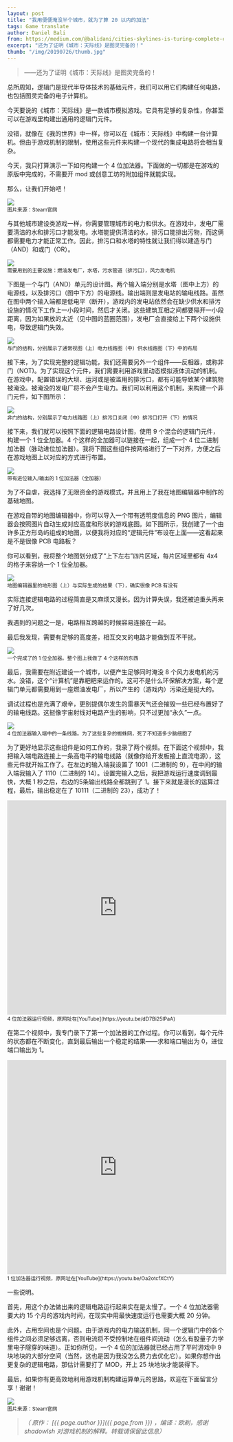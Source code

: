 ```yaml
---
layout: post
title: "我用便便淹没半个城市，就为了算 20 以内的加法"
tags: Game translate  
author: Daniel Bali
from: https://medium.com/@balidani/cities-skylines-is-turing-complete-e5ccf75d1c3a
excerpt: "还为了证明《城市：天际线》是图灵完备的！"
thumb: "/img/20190726/thumb.jpg"
---
```


> ——还为了证明《城市：天际线》是图灵完备的！

总所周知，逻辑门是现代半导体技术的基础元件，我们可以用它们构建任何电路，也包括图灵完备的电子计算机。

今天要说的《城市：天际线》是一款城市模拟游戏。它具有足够的复杂性，你甚至可以在游戏里构建出通用的逻辑门元件。

没错，就像在《我的世界》中一样，你可以在《城市：天际线》中构建一台计算机。但由于游戏机制的限制，使用这些元件来构建一个现代的集成电路将会相当复杂。

今天，我只打算演示一下如何构建一个 4 位加法器。下面做的一切都是在游戏的原版中完成的，不需要开 mod 或创意工坊的附加组件就能实现。

那么，让我们开始吧！

<img src="/img/20190726/000.jpg"><br><small>
图片来源：Steam官网</small>

与其他城市建设类游戏一样，你需要管理城市的电力和供水。在游戏中，发电厂需要清洁的水和排污口才能发电。水塔能提供清洁的水，排污口能排出污物，而这俩都需要电力才能正常工作。因此，排污口和水塔的特性就让我们得以建造与门（AND）和或门（OR）。

<img src="/img/20190726/001.jpg"><br><small>
需要用到的主要设施：燃油发电厂，水塔，污水管道（排污口），风力发电机</small>

下图是一个与门（AND）单元的设计图。两个输入端分别是水塔（图中上方）的电源线，以及排污口（图中下方）的电源线。输出端则是发电站的输电线路。虽然在图中两个输入端都是低电平（断开），游戏内的发电站依然会在缺少供水和排污设施的情况下工作上一小段时间，然后才关闭。这些建筑互相之间都要隔开一小段距离，因为如果放的太近（见中图的蓝圈范围），发电厂会直接给上下两个设施供电，导致逻辑门失效。

<img src="/img/20190726/002.jpg"><br><small>
与门的结构，分别展示了通常视图（上）电力线路图（中）供水线路图（下）中的布局</small>

接下来，为了实现完整的逻辑功能，我们还需要另外一个组件——反相器，或称非门（NOT)。为了实现这个元件，我们需要利用游戏里动态模拟液体流动的机制。在游戏中，配置错误的大坝、运河或是被滥用的排污口，都有可能导致某个建筑物被淹没。被淹没的发电厂将不会产生电力。我们可以利用这个机制，来构建一个非门元件，如下图所示：

<img src="/img/20190726/003.jpg"><br><small>
非门的结构，分别展示了电力线路图（上）排污口关闭（中）排污口打开（下）的情况</small>

接下来，我们就可以按照下面的逻辑电路设计图，使用 9 个混合的逻辑门元件，构建一个 1 位全加器。4 个这样的全加器可以链接在一起，组成一个 4 位二进制加法器（脉动进位加法器）。我将下图这些组件按网格进行了一下对齐，方便之后在游戏地图上以对应的方式进行布置。

<img src="/img/20190726/004.png"><br><small>
带有进位输入/输出的 1 位加法器（全加器）</small>

为了不自虐，我选择了无限资金的游戏模式，并且用上了我在地图编辑器中制作的基础地图。

在游戏自带的地图编辑器中，你可以导入一个带有透明度信息的 PNG 图片，编辑器会按照图片自动生成对应高度和形状的游戏底图。如下图所示，我创建了一个由许多正方形岛屿组成的地图，以便我将对应的“逻辑元件”布设在上面——这看起来是不是很像 PCB 电路板？

你可以看到，我将整个地图划分成了“上下左右”四片区域，每片区域里都有 4x4 的格子来容纳一个 1 位全加器。

<img src="/img/20190726/005.jpg"><br><small>
地图编辑器里的地形图（上）与实际生成的结果（下），确实很像 PCB 有没有</small>

实际连接逻辑电路的过程简直是又麻烦又漫长。因为计算失误，我还被迫重头再来了好几次。

我遇到的问题之一是，电路相互跨越的时候容易连接在一起。

最后我发现，需要有足够的高度差，相互交叉的电路才能做到互不干扰。

<img src="/img/20190726/006.jpg"><br><small>
一个完成了的 1 位全加器。整个图上我做了 4 个这样的东西</small>

最后，我需要在附近建设一个城市，以便产生足够同时淹没 8 个风力发电机的污水。<span class="hl">没错，这个“计算机”是靠粑粑来运作的。</span>这可不是什么环保解决方案，每个逻辑门单元都需要用到一座燃油发电厂，所以产生的（游戏内）污染还是挺大的。

调试过程也是充满了艰辛，更别提偶尔发生的雷暴天气还会摧毁一些已经布置好了的输电线路。这挺像宇宙射线对电路产生的影响，只不过更加“永久”一点。

<img src="/img/20190726/007.jpg"><br><small>
4 位加法器输入端中的一条线路。为了这些复杂的蜘蛛网，死了不知道多少脑细胞了</small>

为了更好地显示这些组件是如何工作的，我录了两个视频。在下面这个视频中，我把输入端电路连接上一条高电平的输电线路（就像你给开发板接上直流电源），这些元件就开始工作了。在左边的输入端我设置了 1001（二进制的 9），在中间的输入端我输入了 1110（二进制的 14）。设置完输入之后，我把游戏运行速度调到最快，大概 1 秒之后，右边的5条输出线路全都跳到了 1。接下来就是漫长的运算过程，最后，输出稳定在了 10111（二进制的 23），成功了！

<iframe height=498 width=510 src='http://player.youku.com/embed/XNDI4ODUwODYzMg==' frameborder=0 'allowfullscreen'>
</iframe><br>
<small>4 位加法器运行视频，原网址在[YouTube](https://youtu.be/dD7Bi25IPaA)</small>



在第二个视频中，我专门录下了第一个加法器的工作过程。你可以看到，每个元件的状态都在不断变化，直到最后输出一个稳定的结果——求和端口输出为 0，进位端口输出为 1。

<iframe height=498 width=510 src='http://player.youku.com/embed/XNDI4ODUxMTIxNg==' frameborder=0 'allowfullscreen'>
</iframe><br>
<small>1 位加法器运行视频，原网址在[YouTube](https://youtu.be/Oa2otcfXCtY)</small>


一些说明。

首先，用这个办法做出来的逻辑电路运行起来实在是太慢了。一个 4 位加法器需要大约 15 个月的游戏内时间，在现实中用最快速度运行也需要大概 20 分钟。

此外，占用空间也是个问题。由于游戏内的电力输送机制，同一个逻辑门中的各个组件之间必须足够远离，否则电流将不受控制地在组件间流动（怎么有股量子力学里电子隧穿的味道）。正如你所见，一个 4 位的加法器就已经占用了平时游戏中 9 块地块的大部分空间（当然，这也是因为我没怎么费力去优化它）。如果你想作出更复杂的逻辑电路，那估计需要打了 MOD，开上 25 块地块才能装得下。

最后，如果你有更高效地利用游戏机制构建运算单元的思路，欢迎在下面留言分享！谢谢！

<img src="/img/20190726/008.jpg"><br><small>
图片来源：Steam官网</small>

> _（ 原作： [{{ page.author }}]({{ page.from }}) ，编译：欧剃，感谢 shadowlsh 对游戏机制的解释。转载请保留此信息）_
